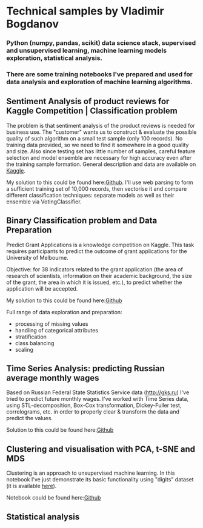# Technical samples by Vladimir Bogdanov

### Python (numpy, pandas, scikit) data science stack, supervised and unsupervised learning, machine learning models exploration, statistical analysis. 
### There are some training notebooks I've prepared and used for data analysis and exploration of machine learning algorithms. 


## Sentiment Analysis of product reviews for Kaggle Competition | Classification problem

The problem is that sentiment analysis of the product reviews is needed for business use. The "customer" wants us to construct & evaluate the possible quality of such algorithm on a small test sample (only 100 records). No training data provided, so we need to find it somewhere in a good quality and size. Also since testing set has little number of samples, careful feature selection and model ensemble are necessary for high accuracy even after the training sample formation. General description and data are available on [Kaggle](https://www.kaggle.com/c/product-reviews-sentiment-analysis/).

My solution to this could be found here:[Github](https://github.com/VBogdanov1/VBogdanov1.github.io/blob/master/Notebooks/Kaggle_Sentiment_Analysis-InClassCompetition.ipynb). I'll use web parsing to form a sufficient training set of 10,000 records, then vectorise it and compare different classification techniques: separate models as well as their ensemble via VotingClassifier. 


## Binary Classification problem and Data Preparation

Predict Grant Applications is a knowledge competition on Kaggle. This task requires participants to predict the outcome of grant applications for the University of Melbourne.

Objective: for 38 indicators related to the grant application (the area of research of scientists, information on their academic background, the size of the grant, the area in which it is issued, etc.), to predict whether the application will be accepted.

My solution to this could be found here:[Github](https://github.com/VBogdanov1/VBogdanov1.github.io/blob/master/Notebooks/LogReg_and_Preprocessing.ipynb)

Full range of data exploration and preparation: 
- processing of missing values
- handling of categorical attributes
- stratification
- class balancing
- scaling

## Time Series Analysis: predicting Russian average monthly wages 

Based on Russian Federal State Statistics Service data (http://gks.ru) I've tried to predict future monthly wages. I've worked with Time Series data, using STL-decomposition, Box-Cox transformation, Dickey-Fuller test, correlograms, etc. in order to properly clear & transform the data and predict the values. 
 
Solution to this could be found here:[Github](https://github.com/VBogdanov1/VBogdanov1.github.io/blob/master/Notebooks/Time_Series_Analysis_RussianMonthlyWages.ipynb)

## Clustering and visualisation with PCA, t-SNE and MDS

Clustering is an approach to unsupervised machine learning. In this notebook I've just demonstrate its basic functionality using "digits" dataset (it is available [here](http://archive.ics.uci.edu/ml/datasets/Optical+Recognition+of+Handwritten+Digits)).

Notebook could be found here:[Github](https://github.com/VBogdanov1/VBogdanov1.github.io/blob/master/Notebooks/Clustering_and_visualisation_via_sklearn.ipynb)


## Statistical analysis

